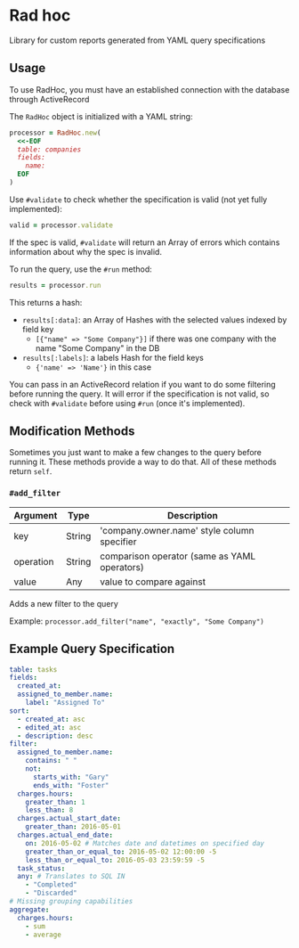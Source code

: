 # Rad hoc
Library for custom reports generated from YAML query specifications

## Usage
To use RadHoc, you must have an established connection with the database through ActiveRecord

The `RadHoc` object is initialized with a YAML string:
```ruby
processor = RadHoc.new(
  <<-EOF
  table: companies
  fields:
    name:
  EOF
)
```

Use `#validate` to check whether the specification is valid (not yet fully implemented):
```ruby
valid = processor.validate
```
If the spec is valid, `#validate` will return an Array of errors which contains information about why the spec is invalid.

To run the query, use the `#run` method:
```ruby
results = processor.run
```
This returns a hash:
- `results[:data]`: an Array of Hashes with the selected values indexed by field key 
  - `[{"name" => "Some Company"}]` if there was one company with the name "Some Company" in the DB
- `results[:labels]`: a labels Hash for the field keys
  - `{'name' => 'Name'}` in this case

You can pass in an ActiveRecord relation if you want to do some filtering before running the query. It will error if the specification is not valid, so check with `#validate` before using `#run` (once it's implemented).

## Modification Methods
Sometimes you just want to make a few changes to the query before running it. These methods provide a way to do that. All of these methods return `self`.

### `#add_filter`
| Argument  | Type   | Description                                  |
| --------- | ------ | -------------------------------------------  |
| key       | String | 'company.owner.name' style column specifier  |
| operation | String | comparison operator (same as YAML operators) |
| value     | Any    | value to compare against                     |

Adds a new filter to the query

Example: `processor.add_filter("name", "exactly", "Some Company")`

## Example Query Specification
```yaml
table: tasks
fields:
  created_at:
  assigned_to_member.name:
    label: "Assigned To"
sort:
  - created_at: asc
  - edited_at: asc
  - description: desc
filter:
  assigned_to_member.name:
    contains: " "
    not:
      starts_with: "Gary"
      ends_with: "Foster"
  charges.hours:
    greater_than: 1
    less_than: 8
  charges.actual_start_date:
    greater_than: 2016-05-01
  charges.actual_end_date:
    on: 2016-05-02 # Matches date and datetimes on specified day
    greater_than_or_equal_to: 2016-05-02 12:00:00 -5
    less_than_or_equal_to: 2016-05-03 23:59:59 -5
  task_status:
  any: # Translates to SQL IN
    - "Completed"
    - "Discarded"
# Missing grouping capabilities
aggregate:
  charges.hours:
    - sum
    - average
```
